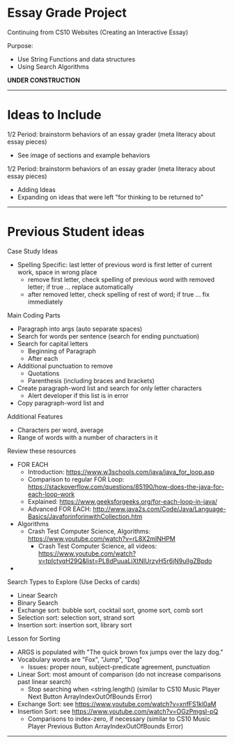 # Essay Grade Project
Continuing from CS10 Websites (Creating an Interactive Essay)

Purpose:
- Use String Functions and data structures
- Using Search Algorithms

**UNDER CONSTRUCTION**


---

# Ideas to Include

1/2 Period: brainstorm behaviors of an essay grader (meta literacy about essay pieces)
- See image of sections and example behaviors

1/2 Period: brainstorm behaviors of an essay grader (meta literacy about essay pieces)
- Adding Ideas
- Expanding on ideas that were left "for thinking to be returned to"

---

# Previous Student ideas

Case Study Ideas
- Spelling Specific: last letter of previous word is first letter of current work, space in wrong place
  - remove first letter, check spelling of previous word with removed letter; if true ... replace automatically
  - after removed letter, check spelling of rest of word; if true ... fix immediately

Main Coding Parts
- Paragraph into args (auto separate spaces)
- Search for words per sentence (search for ending punctuation)
- Search for capital letters
  - Beginning of Paragraph
  - After each
- Additional punctuation to remove
  - Quotations
  - Parenthesis (including braces and brackets)
- Create paragraph-word list and search for only letter characters
  - Alert developer if this list is in error
- Copy paragraph-word list and

Additional Features
- Characters per word, average
- Range of words with a number of characters in it

Review these resources
- FOR EACH
  - Introduction: https://www.w3schools.com/java/java_for_loop.asp
  - Comparison to regular FOR Loop: https://stackoverflow.com/questions/85190/how-does-the-java-for-each-loop-work
  - Explained: https://www.geeksforgeeks.org/for-each-loop-in-java/
  - Advanced FOR EACH: http://www.java2s.com/Code/Java/Language-Basics/JavaforinforinwithCollection.htm
- Algorithms
  - Crash Test Computer Science, Algorithms: https://www.youtube.com/watch?v=rL8X2mlNHPM
    - Crash Test Computer Science, all videos: https://www.youtube.com/watch?v=tpIctyqH29Q&list=PL8dPuuaLjXtNlUrzyH5r6jN9ulIgZBpdo
-

Search Types to Explore (Use Decks of cards)
- Linear Search
- Binary Search
- Exchange sort: bubble sort, cocktail sort, gnome sort, comb sort
- Selection sort: selection sort, strand sort
- Insertion sort: insertion sort, library sort

Lesson for Sorting
- ARGS is populated with "The quick brown fox jumps over the lazy dog."
- Vocabulary words are "Fox", "Jump", "Dog"
  - Issues: proper noun, subject-predicate agreement, punctuation
- Linear Sort: most amount of comparison (do not increase comparisons past linear search)
  - Stop searching when <string.length() (similar to CS10 Music Player Next Button ArrayIndexOutOfBounds Error)
- Exchange Sort: see https://www.youtube.com/watch?v=xnfFS1kl0aM
- Insertion Sort: see https://www.youtube.com/watch?v=OGzPmgsI-pQ
  - Comparisons to index-zero, if necessary (similar to CS10 Music Player Previous Button ArrayIndexOutOfBounds Error)


---
